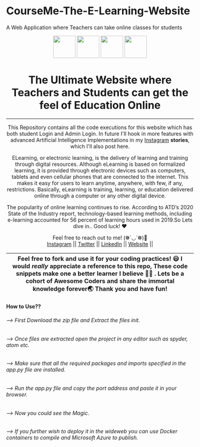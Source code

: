 # CourseMe-The-E-Learning-Website
A Web Application where Teachers can take online classes for students


<div align="center" float=""left>

  <p float="left">
  <img height="60" src="https://img.icons8.com/color/344/php.png" />
  <img height="60" src="https://img.icons8.com/color/344/javascript.png" />
  <img height="60" src="https://img.icons8.com/color/344/html.png" />
  <img height="60" src="https://img.icons8.com/color/344/css.png" />
  </p>
  <h1>The Ultimate Website where Teachers and Students can get the feel of Education Online</h1>
  
 ---
  <span> This Repository contains all the code executions for this website which has both student Login and Admin Login. In future I'll hook in more features with advanced Artificial Intelligence Implementations in my <a href="https://www.instagram.com/jayasoruban1112/">Instagram</a> **stories**, which I'll also post here.
	  
ELearning, or electronic learning, is the delivery of learning and training through digital resources. Although eLearning is based on formalized learning, it is provided through electronic devices such as computers, tablets and even cellular phones that are connected to the internet. This makes it easy for users to learn anytime, anywhere, with few, if any, restrictions. Basically, eLearning is training, learning, or education delivered online through a computer or any other digital device.

The popularity of online learning continues to rise. According to ATD’s 2020 State of the Industry report, technology-based learning methods, including e-learning accounted for 56 percent of learning hours used in 2019.So Lets dive in.. Good luck! ❤️ </span>

Feel free to reach out to me! (❁´◡`❁)🤗<br/>
  <a href="https://www.instagram.com/jayasoruban1112/">Instagram</a> || 
  <a href="https://twitter.com/jayasoruban">Twitter</a> || 
  <a href="https://in.linkedin.com/in/jayasoruban-js-67b35b1bb">LinkedIn</a> ||
  <a href="#">Website</a> ||

</div>

| Feel free to fork and use it for your coding practices! 😃  I would _really_ appreciate a reference to this repo, These code snippets make one a better learner I believe 💪🏼 . Lets be a cohort of Awesome Coders and share the immortal knowledge forever🌏 Thank you and have fun!   |
|---|


#### How to Use??

###### --> First Download the zip file and Extract the files init.
###### --> Once files are extracted open the project in any editor such as spyder, atom etc.
###### --> Make sure that all the required packages and imports specified in the app.py file are installed.
###### --> Run the app.py file and copy the port address and paste it in your browser.
###### --> Now you could see the Magic.
###### --> If you further wish to deploy it in the wideweb you can use Docker containers to compile and Microsoft Azure to publish.
